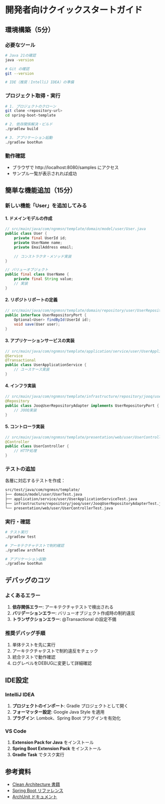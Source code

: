 # 開発者向けクイックスタートガイド

## 環境構築（5分）

### 必要なツール
```bash
# Java 21の確認
java -version

# Git の確認  
git --version

# IDE（推奨：IntelliJ IDEA）の準備
```

### プロジェクト取得・実行
```bash
# 1. プロジェクトのクローン
git clone <repository-url>
cd spring-boot-template

# 2. 依存関係解決・ビルド
./gradlew build

# 3. アプリケーション起動
./gradlew bootRun
```

### 動作確認
- ブラウザで http://localhost:8080/samples にアクセス
- サンプル一覧が表示されれば成功

## 簡単な機能追加（15分）

### 新しい機能「User」を追加してみる

#### 1. ドメインモデルの作成
```java
// src/main/java/com/ngnmsn/template/domain/model/user/User.java
public class User {
    private final UserId id;
    private UserName name;
    private EmailAddress email;
    
    // コンストラクタ・メソッド実装
}

// バリューオブジェクト
public final class UserName {
    private final String value;
    // 実装
}
```

#### 2. リポジトリポートの定義
```java  
// src/main/java/com/ngnmsn/template/domain/repository/user/UserRepositoryPort.java
public interface UserRepositoryPort {
    Optional<User> findById(UserId id);
    void save(User user);
}
```

#### 3. アプリケーションサービスの実装
```java
// src/main/java/com/ngnmsn/template/application/service/user/UserApplicationService.java
@Service
@Transactional
public class UserApplicationService {
    // ユースケース実装
}
```

#### 4. インフラ実装
```java
// src/main/java/com/ngnmsn/template/infrastructure/repository/jooq/user/JooqUserRepositoryAdapter.java
@Repository
public class JooqUserRepositoryAdapter implements UserRepositoryPort {
    // JOOQ実装
}
```

#### 5. コントローラ実装
```java
// src/main/java/com/ngnmsn/template/presentation/web/user/UserController.java
@Controller
public class UserController {
    // HTTP処理
}
```

### テストの追加
各層に対応するテストを作成：
```bash
src/test/java/com/ngnmsn/template/
├── domain/model/user/UserTest.java
├── application/service/user/UserApplicationServiceTest.java
├── infrastructure/repository/jooq/user/JooqUserRepositoryAdapterTest.java
└── presentation/web/user/UserControllerTest.java
```

### 実行・確認
```bash
# テスト実行
./gradlew test

# アーキテクチャテストで制約確認
./gradlew archTest

# アプリケーション起動
./gradlew bootRun
```

## デバッグのコツ

### よくあるエラー
1. **依存関係エラー**: アーキテクチャテストで検出される
2. **バリデーションエラー**: バリューオブジェクト作成時の制約違反
3. **トランザクションエラー**: @Transactional の設定不備

### 推奨デバッグ手順
1. 単体テストを先に実行
2. アーキテクチャテストで制約違反をチェック  
3. 統合テストで動作確認
4. ログレベルをDEBUGに変更して詳細確認

## IDE設定

### IntelliJ IDEA
1. **プロジェクトのインポート**: Gradle プロジェクトとして開く
2. **フォーマッター設定**: Google Java Style を適用
3. **プラグイン**: Lombok、Spring Boot プラグインを有効化

### VS Code  
1. **Extension Pack for Java** をインストール
2. **Spring Boot Extension Pack** をインストール
3. **Gradle Task** でタスク実行

## 参考資料
- [Clean Architecture 書籍](https://www.amazon.co.jp/dp/4048930656/)
- [Spring Boot リファレンス](https://docs.spring.io/spring-boot/docs/current/reference/html/)
- [ArchUnit ドキュメント](https://www.archunit.org/userguide/html/000_Index.html)
